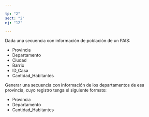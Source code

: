 ```yaml
---

tp: "2"
sect: "2"
ej: "12"

---
```


Dada una secuencia con información de población de un PAIS:

<ul class='fileul'>
	<li class='clave'>Provincia
	<li class='clave'>Departamento
	<li class='clave'>Ciudad
	<li class='clave'>Barrio
	<li class='clave'>ID_Casa
	<li>Cantidad_Habitantes
</ul>

Generar una secuencia con información de los departamentos de esa provincia, cuyo registro tenga el siguiente formato:

<ul class='fileul'>
	<li>Provincia
	<li>Departamento
	<li>Cantidad_Habitantes
</ul>